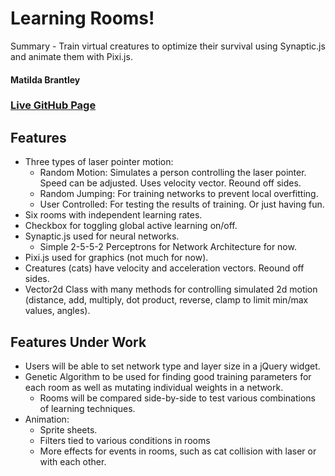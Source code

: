 # Learning Rooms!
Summary - Train virtual creatures to optimize their survival using Synaptic.js and animate them with Pixi.js.

#### Matilda Brantley
### [Live GitHub Page](https://matildabrantley.github.io/learning-rooms/)
## Features
* Three types of laser pointer motion:
    * Random Motion: Simulates a person controlling the laser pointer. Speed can be adjusted. Uses velocity vector. Reound off sides.
    * Random Jumping: For training networks to prevent local overfitting.
    * User Controlled: For testing the results of training. Or just having fun.
* Six rooms with independent learning rates.
* Checkbox for toggling global active learning on/off.
* Synaptic.js used for neural networks. 
    * Simple 2-5-5-2 Perceptrons for Network Architecture for now. 
* Pixi.js used for graphics (not much for now). 
* Creatures (cats) have velocity and acceleration vectors. Reound off sides.
* Vector2d Class with many methods for controlling simulated 2d motion (distance, add, multiply, dot product, reverse, clamp to limit min/max values, angles).
   
## Features Under Work
   
* Users will be able to set network type and layer size in a jQuery widget.
* Genetic Algorithm to be used for finding good training parameters for each room as well as mutating individual weights in a network.
    * Rooms will be compared side-by-side to test various combinations of learning techniques.
* Animation:
    * Sprite sheets.
    * Filters tied to various conditions in rooms
    * More effects for events in rooms, such as cat collision with laser or with each other.